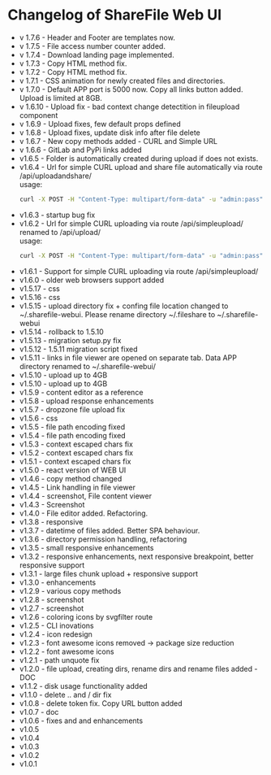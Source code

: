 # Changelog of ShareFile Web UI

- v 1.7.6 - Header and Footer are templates now. 
- v 1.7.5 - File access number counter added. 
- v 1.7.4 - Download landing page implemented. 
- v 1.7.3 - Copy HTML method fix. 
- v 1.7.2 - Copy HTML method fix. 
- v 1.7.1 - CSS animation for newly created files and directories.
- v 1.7.0 - Default APP port is 5000 now. Copy all links button added. Upload is limited at 8GB.
- v 1.6.10 - Upload fix - bad context change detectition in fileupload component
- v 1.6.9 - Upload fixes, few default props defined
- v 1.6.8 - Upload fixes, update disk info after file delete
- v 1.6.7 - New copy methods added - CURL and Simple URL
- v 1.6.6 - GitLab and PyPi links added
- v1.6.5 - Folder is automatically created during upload if does not exists.
- v1.6.4 - Url for simple CURL upload and share file automatically via route /api/uploadandshare/  
    usage:
    ```bash
    curl -X POST -H "Content-Type: multipart/form-data" -u "admin:pass" -F "file=@FILENAME" "http://localhost:5000/api/uploadandshare/DIRECTORY"
    ```
- v1.6.3 - startup bug fix
- v1.6.2 - Url for simple CURL uploading via route /api/simpleupload/ renamed to /api/upload/  
    usage:
    ```bash
    curl -X POST -H "Content-Type: multipart/form-data" -u "admin:pass" -F "file=@FILENAME" "http://localhost:5000/api/upload/DIRECTORY"
    ``` 
- v1.6.1 - Support for simple CURL uploading via route /api/simpleupload/
- v1.6.0 - older web browsers support added
- v1.5.17 - css
- v1.5.16 - css
- v1.5.15 - upload directory fix + confing file location changed to ~/.sharefile-webui. Please rename directory ~/.fileshare to ~/.sharefile-webui
- v1.5.14 - rollback to 1.5.10
- v1.5.13 - migration setup.py fix
- v1.5.12 - 1.5.11 migration script fixed
- v1.5.11 - links in file viewer are opened on separate tab. Data APP directory renamed to ~/.sharefile-webui/
- v1.5.10 - upload up to 4GB
- v1.5.10 - upload up to 4GB
- v1.5.9 - content editor as a reference
- v1.5.8 - upload response enhancements
- v1.5.7 - dropzone file upload fix
- v1.5.6 - css
- v1.5.5 - file path encoding fixed
- v1.5.4 - file path encoding fixed
- v1.5.3 - context escaped chars fix
- v1.5.2 - context escaped chars fix
- v1.5.1 - context escaped chars fix
- v1.5.0 - react version of WEB UI
- v1.4.6 - copy method changed
- v1.4.5 - Link handling in file viewer
- v1.4.4 - screenshot, File content viewer
- v1.4.3 - Screenshot
- v1.4.0 - File editor added. Refactoring.
- v1.3.8 - responsive
- v1.3.7 - datetime of files added. Better SPA behaviour.
- v1.3.6 - directory permission handling, refactoring
- v1.3.5 - small responsive enhancements
- v1.3.2 - responsive enhancements, next responsive breakpoint, better responsive support
- v1.3.1 - large files chunk upload + responsive support
- v1.3.0 - enhancements
- v1.2.9 - various copy methods
- v1.2.8 - screenshot
- v1.2.7 - screenshot
- v1.2.6 - coloring icons by svgfilter route
- v1.2.5 - CLI inovations
- v1.2.4 - icon redesign
- v1.2.3 - font awesome icons removed -> package size reduction
- v1.2.2 - font awesome icons
- v1.2.1 - path unquote fix
- v1.2.0 - file upload, creating dirs, rename dirs and rename files added - DOC
- v1.1.2 - disk usage functionality added
- v1.1.0 - delete .. and / dir fix
- v1.0.8 - delete token fix. Copy URL button added
- v1.0.7 - doc
- v1.0.6 - fixes and and enhancements
- v1.0.5
- v1.0.4
- v1.0.3
- v1.0.2
- v1.0.1